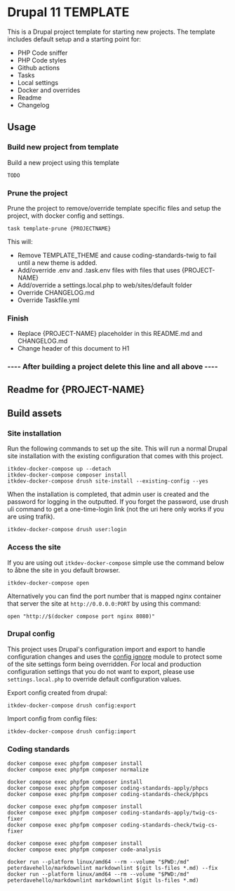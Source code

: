 # Drupal 11 TEMPLATE

This is a Drupal project template for starting new projects. The template
includes default setup and a starting point for:

- PHP Code sniffer
- PHP Code styles
- Github actions
- Tasks
- Local settings
- Docker and overrides
- Readme
- Changelog

## Usage

### Build new project from template

Build a new project using this template

```
TODO 
```

### Prune the project

Prune the project to remove/override template specific files and setup the 
project, with docker config and settings.

``` shell
task template-prune {PROJECTNAME}
```

This will:

- Remove TEMPLATE_THEME and cause coding-standards-twig to fail until a new
theme is added.
- Add/override .env and .task.env files with files that uses {PROJECT-NAME}
- Add/override a settings.local.php to web/sites/default folder
- Override CHANGELOG.md
- Override Taskfile.yml

### Finish

- Replace {PROJECT-NAME} placeholder in this README.md and CHANGELOG.md
- Change header of this document to H1

### ---- After building a project delete this line and all above ----

## Readme for {PROJECT-NAME}

## Build assets

### Site installation

Run the following commands to set up the site. This will run a normal Drupal site installation with the existing
configuration that comes with this project.

``` shell name="site-up"
itkdev-docker-compose up --detach
itkdev-docker-compose composer install
itkdev-docker-compose drush site-install --existing-config --yes
```

When the installation is completed, that admin user is created and the password for logging in the outputted. If you
forget the password, use drush uli command to get a one-time-login link (not the uri here only works if you are using
trafik).

``` shell name="site-login"
itkdev-docker-compose drush user:login
```

### Access the site

If you are using out `itkdev-docker-compose` simple use the command below to åbne the site in you default browser.

``` shell name="site-open"
itkdev-docker-compose open
```

Alternatively you can find the port number that is mapped nginx container that server the site at `http://0.0.0.0:PORT`
by using this command:

``` shell
open "http://$(docker compose port nginx 8080)"
```

### Drupal config

This project uses Drupal's configuration import and export to handle configuration changes and uses the [config
ignore](https://www.drupal.org/project/config_ignore) module to protect some of the site settings form being overridden.
For local and production configuration settings that you do not want to export, please use `settings.local.php` to
override default configuration values.

Export config created from drupal:

```shell
itkdev-docker-compose drush config:export
```

Import config from config files:

``` shell
itkdev-docker-compose drush config:import
```

### Coding standards

``` shell name=coding-standards-composer
docker compose exec phpfpm composer install
docker compose exec phpfpm composer normalize
```

``` shell name=coding-standards-php
docker compose exec phpfpm composer install
docker compose exec phpfpm composer coding-standards-apply/phpcs
docker compose exec phpfpm composer coding-standards-check/phpcs
```

``` shell name=coding-standards-twig
docker compose exec phpfpm composer install
docker compose exec phpfpm composer coding-standards-apply/twig-cs-fixer
docker compose exec phpfpm composer coding-standards-check/twig-cs-fixer
```

``` shell name=code-analysis
docker compose exec phpfpm composer install
docker compose exec phpfpm composer code-analysis
```

``` shell name=coding-standards-markdown
docker run --platform linux/amd64 --rm --volume "$PWD:/md" peterdavehello/markdownlint markdownlint $(git ls-files *.md) --fix
docker run --platform linux/amd64 --rm --volume "$PWD:/md" peterdavehello/markdownlint markdownlint $(git ls-files *.md)
```
